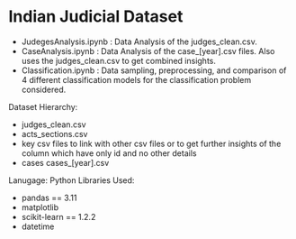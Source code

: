 # Indian Judicial Dataset

- JudegesAnalysis.ipynb : Data Analysis of the judges_clean.csv.
- CaseAnalysis.ipynb : Data Analysis of the case_[year].csv files. Also uses the judges_clean.csv to get combined insights.
- Classification.ipynb : Data sampling, preprocessing, and comparison of 4 different classification models for the classification problem considered.


Dataset Hierarchy:
- judges_clean.csv
- acts_sections.csv
- key
        csv files to link with other csv files or to get further insights of the column which have only id and no other details
- cases
        cases_[year].csv


Lanugage: Python
Libraries Used:
- pandas == 3.11
- matplotlib
- scikit-learn == 1.2.2
- datetime
